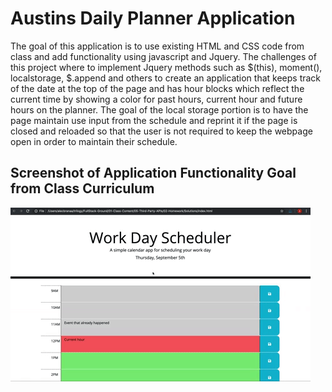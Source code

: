 # Austins Daily Planner Application

The goal of this application is to use existing HTML and CSS code from class and add functionality using javascript and Jquery.  The challenges of this project where to implement Jquery methods such as $(this), moment(), localstorage, $.append and others to create an application that keeps track of the date at the top of the page and has hour blocks which reflect the current time by showing a color for past hours, current hour and future hours on the planner.  The goal of the local storage portion is to have the page maintain use input from the schedule and reprint it if the page is closed and reloaded so that the user is not required to keep the webpage open in order to maintain their schedule.  


## Screenshot of Application Functionality Goal from Class Curriculum
![Screenshot of Application Functionality Goal from Class Curriculum](02-Challenge/Assets/05-third-party-apis-homework-demo.gif)
